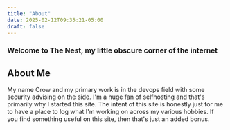 ```yaml
---
title: "About"
date: 2025-02-12T09:35:21-05:00
draft: false
---
```


### Welcome to The Nest, my little obscure corner of the internet

## About Me

My name Crow and my primary work is in the devops field with some security
advising on the side. I'm a huge fan of selfhosting and that's primarily why I
started this site. The intent of this site is honestly just for me to have a
place to log what I'm working on across my various hobbies. If you find
something useful on this site, then that's just an added bonus.
